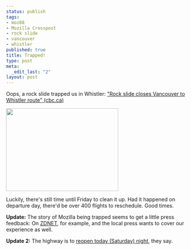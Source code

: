 ```yaml
--- 
status: publish
tags: 
- moz08
- Mozilla Crosspost
- rock slide
- vancouver
- whistler
published: true
title: Trapped!
type: post
meta: 
  _edit_last: "2"
layout: post
---
```

Oops, a rock slide trapped us in Whistler: <a href="http://www.cbc.ca/canada/british-columbia/story/2008/07/30/bc-highway-rockslide-whistler.html">"Rock slide closes Vancouver to Whistler route" (cbc.ca)</a>

<a href="http://www.cbc.ca/canada/british-columbia/story/2008/07/30/bc-highway-rockslide-whistler.html"><img src="http://fredericiana.com/wp-content/uploads/2008/07/rockslide-whistler.jpg" alt="" title="Rockslide on the Whistler-Vancouver Route" width="306" height="225" class="alignnone size-full wp-image-1395" /></a>

Luckily, there's still time until Friday to clean it up. Had it happened on departure day, there'd be over 400 flights to reschedule. Good times.

<strong>Update:</strong> The story of Mozilla being trapped seems to get a little press feedback: On <a href="http://blogs.zdnet.com/open-source/?p=2725">ZDNET</a>, for example, and the local press wants to cover our experience as well.

<strong>Update 2:</strong> The highway is to <a href="http://www.cbc.ca/canada/british-columbia/story/2008/08/02/highway-clear.html">reopen today (Saturday) night</a>, they say.
